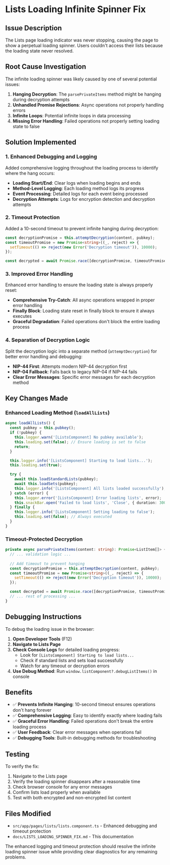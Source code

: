 # Lists Loading Infinite Spinner Fix

## Issue Description

The Lists page loading indicator was never stopping, causing the page to show a perpetual loading spinner. Users couldn't access their lists because the loading state never resolved.

## Root Cause Investigation

The infinite loading spinner was likely caused by one of several potential issues:

1. **Hanging Decryption**: The `parsePrivateItems` method might be hanging during decryption attempts
2. **Unhandled Promise Rejections**: Async operations not properly handling errors
3. **Infinite Loops**: Potential infinite loops in data processing
4. **Missing Error Handling**: Failed operations not properly setting loading state to false

## Solution Implemented

### 1. Enhanced Debugging and Logging

Added comprehensive logging throughout the loading process to identify where the hang occurs:

- **Loading Start/End**: Clear logs when loading begins and ends
- **Method-Level Logging**: Each loading method logs its progress
- **Event Processing**: Detailed logs for each event being processed
- **Decryption Attempts**: Logs for encryption detection and decryption attempts

### 2. Timeout Protection

Added a 10-second timeout to prevent infinite hanging during decryption:

```typescript
const decryptionPromise = this.attemptDecryption(content, pubkey);
const timeoutPromise = new Promise<string>((_, reject) => {
  setTimeout(() => reject(new Error('Decryption timeout')), 10000);
});

const decrypted = await Promise.race([decryptionPromise, timeoutPromise]);
```

### 3. Improved Error Handling

Enhanced error handling to ensure the loading state is always properly reset:

- **Comprehensive Try-Catch**: All async operations wrapped in proper error handling
- **Finally Block**: Loading state reset in finally block to ensure it always executes
- **Graceful Degradation**: Failed operations don't block the entire loading process

### 4. Separation of Decryption Logic

Split the decryption logic into a separate method (`attemptDecryption`) for better error handling and debugging:

- **NIP-44 First**: Attempts modern NIP-44 decryption first
- **NIP-04 Fallback**: Falls back to legacy NIP-04 if NIP-44 fails
- **Clear Error Messages**: Specific error messages for each decryption method

## Key Changes Made

### Enhanced Loading Method (`loadAllLists`)
```typescript
async loadAllLists() {
  const pubkey = this.pubkey();
  if (!pubkey) {
    this.logger.warn('[ListsComponent] No pubkey available');
    this.loading.set(false); // Ensure loading is set to false
    return;
  }

  this.logger.info('[ListsComponent] Starting to load lists...');
  this.loading.set(true);

  try {
    await this.loadStandardLists(pubkey);
    await this.loadSets(pubkey);
    this.logger.info('[ListsComponent] All lists loaded successfully');
  } catch (error) {
    this.logger.error('[ListsComponent] Error loading lists', error);
    this.snackBar.open('Failed to load lists', 'Close', { duration: 3000 });
  } finally {
    this.logger.info('[ListsComponent] Setting loading to false');
    this.loading.set(false); // Always executed
  }
}
```

### Timeout-Protected Decryption
```typescript
private async parsePrivateItems(content: string): Promise<ListItem[]> {
  // ... validation logic ...
  
  // Add timeout to prevent hanging
  const decryptionPromise = this.attemptDecryption(content, pubkey);
  const timeoutPromise = new Promise<string>((_, reject) => {
    setTimeout(() => reject(new Error('Decryption timeout')), 10000);
  });

  const decrypted = await Promise.race([decryptionPromise, timeoutPromise]);
  // ... rest of processing ...
}
```

## Debugging Instructions

To debug the loading issue in the browser:

1. **Open Developer Tools** (F12)
2. **Navigate to Lists Page**
3. **Check Console Logs** for detailed loading progress:
   - Look for `[ListsComponent] Starting to load lists...`
   - Check if standard lists and sets load successfully
   - Watch for any timeout or decryption errors
4. **Use Debug Method**: Run `window.listComponent?.debugListItems()` in console

## Benefits

- ✅ **Prevents Infinite Hanging**: 10-second timeout ensures operations don't hang forever
- ✅ **Comprehensive Logging**: Easy to identify exactly where loading fails
- ✅ **Graceful Error Handling**: Failed operations don't break the entire loading process
- ✅ **User Feedback**: Clear error messages when operations fail
- ✅ **Debugging Tools**: Built-in debugging methods for troubleshooting

## Testing

To verify the fix:

1. Navigate to the Lists page
2. Verify the loading spinner disappears after a reasonable time
3. Check browser console for any error messages
4. Confirm lists load properly when available
5. Test with both encrypted and non-encrypted list content

## Files Modified

- `src/app/pages/lists/lists.component.ts` - Enhanced debugging and timeout protection
- `docs/LISTS_LOADING_SPINNER_FIX.md` - This documentation

The enhanced logging and timeout protection should resolve the infinite loading spinner issue while providing clear diagnostics for any remaining problems.